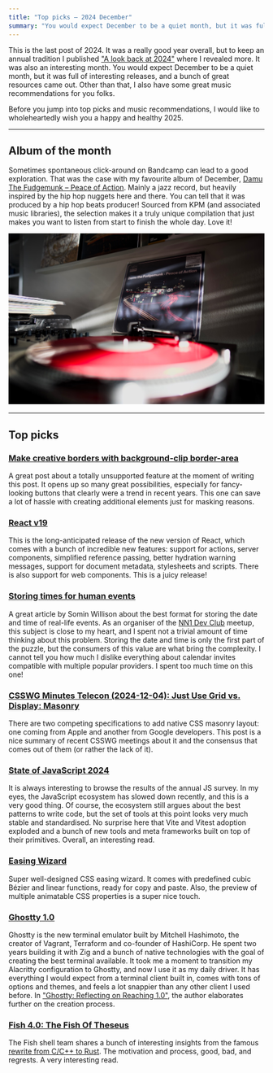 ```yaml
---
title: "Top picks — 2024 December"
summary: "You would expect December to be a quiet month, but it was full of interesting releases and a bunch of great resources came out."
---
```


This is the last post of 2024. It was a really good year overall, but to keep an annual tradition I published ["A look back at 2024"](/a-look-back-at-2024/) where I revealed more. It was also an interesting month. You would expect December to be a quiet month, but it was full of interesting releases, and a bunch of great resources came out. Other than that, I also have some great music recommendations for you folks.

Before you jump into top picks and music recommendations, I would like to wholeheartedly wish you a happy and healthy 2025.

---

## Album of the month

Sometimes spontaneous click-around on Bandcamp can lead to a good exploration. That was the case with my favourite album of December, [Damu The Fudgemunk – Peace of Action](https://www.discogs.com/release/32390262-Damu-The-Fudgemunk-Peace-Of-Action). Mainly a jazz record, but heavily inspired by the hip hop nuggets here and there. You can tell that it was produced by a hip hop beats producer! Sourced from KPM (and associated music libraries), the selection makes it a truly unique compilation that just makes you want to listen from start to finish the whole day. Love it!

![Damu The Fudgemunk – Peace Of Action LP on my turntable](damu-the-fungemunk.jpg)

---

## Top picks

### [Make creative borders with background-clip border-area](https://webkit.org/blog/16214/background-clip-border-area/)

A great post about a totally unsupported feature at the moment of writing this post. It opens up so many great possibilities, especially for fancy-looking buttons that clearly were a trend in recent years. This one can save a lot of hassle with creating additional elements just for masking reasons.

### [React v19](https://react.dev/blog/2024/12/05/react-19)

This is the long-anticipated release of the new version of React, which comes with a bunch of incredible new features: support for actions, server components, simplified reference passing, better hydration warning messages, support for document metadata, stylesheets and scripts. There is also support for web components. This is a juicy release!

### [Storing times for human events](https://simonwillison.net/2024/Nov/27/storing-times-for-human-events/)

A great article by Somin Willison about the best format for storing the date and time of real-life events. As an organiser of the [NN1 Dev Club](https://nn1.dev) meetup, this subject is close to my heart, and I spent not a trivial amount of time thinking about this problem. Storing the date and time is only the first part of the puzzle, but the consumers of this value are what bring the complexity. I cannot tell you how much I dislike everything about calendar invites compatible with multiple popular providers. I spent too much time on this one!

### [CSSWG Minutes Telecon (2024-12-04): Just Use Grid vs. Display: Masonry](https://css-tricks.com/csswg-minutes-telecon-2024-12-04-just-use-grid-vs-display-masonry/)

There are two competing specifications to add native CSS masonry layout: one coming from Apple and another from Google developers. This post is a nice summary of recent CSSWG meetings about it and the consensus that comes out of them (or rather the lack of it).

### [State of JavaScript 2024](https://2024.stateofjs.com/en-US)

It is always interesting to browse the results of the annual JS survey. In my eyes, the JavaScript ecosystem has slowed down recently, and this is a very good thing. Of course, the ecosystem still argues about the best patterns to write code, but the set of tools at this point looks very much stable and standardised. No surprise here that Vite and Vitest adoption exploded and a bunch of new tools and meta frameworks built on top of their primitives. Overall, an interesting read.

### [Easing Wizard](https://easingwizard.com)

Super well-designed CSS easing wizard. It comes with predefined cubic Bézier and linear functions, ready for copy and paste. Also, the preview of multiple animatable CSS properties is a super nice touch.

### [Ghostty 1.0](https://ghostty.org)

Ghostty is the new terminal emulator built by Mitchell Hashimoto, the creator of Vagrant, Terraform and co-founder of HashiCorp. He spent two years building it with Zig and a bunch of native technologies with the goal of creating the best terminal available. It took me a moment to transition my Alacritty configuration to Ghostty, and now I use it as my daily driver. It has everything I would expect from a terminal client built in, comes with tons of options and themes, and feels a lot snappier than any other client I used before. In ["Ghostty: Reflecting on Reaching 1.0"](https://mitchellh.com/writing/ghostty-1-0-reflection), the author elaborates further on the creation process.

### [Fish 4.0: The Fish Of Theseus](https://fishshell.com/blog/rustport/)

The Fish shell team shares a bunch of interesting insights from the famous [rewrite from C/C++ to Rust](https://github.com/fish-shell/fish-shell/pull/9512). The motivation and process, good, bad, and regrests. A very interesting read.
